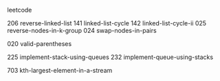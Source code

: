 leetcode 

206 reverse-linked-list
141 linked-list-cycle
142 linked-list-cycle-ii
025 reverse-nodes-in-k-group
024 swap-nodes-in-pairs

020 valid-parentheses

225 implement-stack-using-queues
232 implement-queue-using-stacks

703 kth-largest-element-in-a-stream
